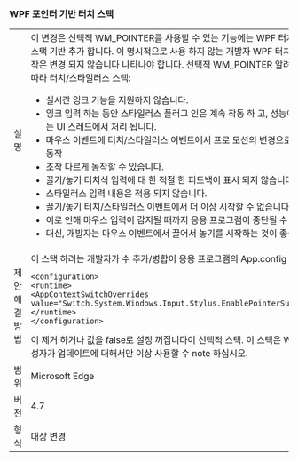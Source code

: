 ### <a name="wpf-pointer-based-touch-stack"></a>WPF 포인터 기반 터치 스택

|   |   |
|---|---|
|설명|이 변경은 선택적 WM_POINTER를 사용할 수 있는 기능에는 WPF 터치/스타일러스 스택 기반 추가 합니다.  이 명시적으로 사용 하지 않는 개발자 WPF 터치/스타일러스 동작은 변경 되지 않습니다 나타나야 합니다. 선택적 WM_POINTER 알려진 문제를 현재 따라 터치/스타일러스 스택:<ul><li>실시간 잉크 기능을 지원하지 않습니다.</li><li>잉크 입력 하는 동안 스타일러스 플러그 인은 계속 작동 하 고, 성능이 저하 될 수 있는 UI 스레드에서 처리 됩니다.</li><li>마우스 이벤트에 터치/스타일러스 이벤트에서 프로 모션의 변경으로 인해 변경 된 동작</li><li>조작 다르게 동작할 수 있습니다.</li><li>끌기/놓기 터치식 입력에 대 한 적절 한 피드백이 표시 되지 않습니다.</li><li>스타일러스 입력 내용은 적용 되지 않습니다.</li><li>끌기/놓기 터치/스타일러스 이벤트에서 더 이상 시작할 수 없습니다.</li><li>이로 인해 마우스 입력이 감지될 때까지 응용 프로그램이 중단될 수 있습니다.</li><li>대신, 개발자는 마우스 이벤트에서 끌어서 놓기를 시작하는 것이 좋습니다.</li></ul>|
|제안 해결 방법|이 스택 하려는 개발자가 수 추가/병합이 응용 프로그램의 App.config 파일에 다음:<pre><code class="language-xml">&lt;configuration&gt;&#13;&#10;&lt;runtime&gt;&#13;&#10;&lt;AppContextSwitchOverrides value=&quot;Switch.System.Windows.Input.Stylus.EnablePointerSupport=true&quot;/&gt;&#13;&#10;&lt;/runtime&gt;&#13;&#10;&lt;/configuration&gt;&#13;&#10;</code></pre>이 제거 하거나 값을 false로 설정 꺼집니다이 선택적 스택. 이 스택은 Windows 10 작성자가 업데이트에 대해서만 이상 사용할 수 note 하십시오.|
|범위|Microsoft Edge|
|버전|4.7|
|형식|대상 변경|

